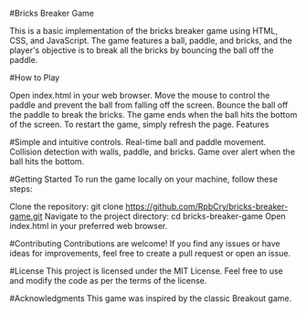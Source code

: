 #Bricks Breaker Game

This is a basic implementation of the bricks breaker game using HTML, CSS, and JavaScript. The game features a ball, paddle, and bricks, and the player's objective is to break all the bricks by bouncing the ball off the paddle.

#How to Play

Open index.html in your web browser.
Move the mouse to control the paddle and prevent the ball from falling off the screen.
Bounce the ball off the paddle to break the bricks.
The game ends when the ball hits the bottom of the screen.
To restart the game, simply refresh the page.
Features

#Simple and intuitive controls.
Real-time ball and paddle movement.
Collision detection with walls, paddle, and bricks.
Game over alert when the ball hits the bottom.

#Getting Started
To run the game locally on your machine, follow these steps:

Clone the repository: git clone https://github.com/RpbCry/bricks-breaker-game.git
Navigate to the project directory: cd bricks-breaker-game
Open index.html in your preferred web browser.


#Contributing
Contributions are welcome! If you find any issues or have ideas for improvements, feel free to create a pull request or open an issue.

#License
This project is licensed under the MIT License. Feel free to use and modify the code as per the terms of the license.

#Acknowledgments
This game was inspired by the classic Breakout game.

